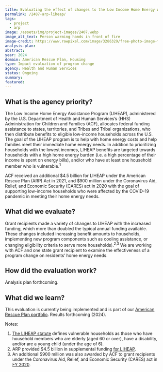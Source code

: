 ```yaml
---
title: Evaluating the effect of changes to the Low Income Home Energy Assistance Program
permalink: /2407-arp-liheap/
tags: 
  - project
  - arp
image: /assets/img/project-images/2407.webp
image_alt_text: Person warming hands in front of fire
image-credit: https://www.rawpixel.com/image/3286329/free-photo-image-freezing-apparel-bake-fire
analysis-plan:
abstract: 
year: 2024  
domain: American Rescue Plan, Housing
type: Impact evaluation of program change
agency: Health and Human Services
status: Ongoing
summary: 
featured: 
---
```

## What is the agency priority?
The Low Income Home Energy Assistance Program (LIHEAP), administered by the U.S. Department of Health and Human Services’s (HHS) Administration for Children and Families (ACF), allocates federal funding assistance to states, territories, and Tribes and Tribal organizations, who then distribute benefits to  eligible low-income households across the U.S. The goal of the LIHEAP program is to help with home energy costs and help families meet their immediate home energy needs. In addition to prioritizing households with the lowest incomes, LIHEAP benefits are targeted towards households with a high home energy burden (i.e. a high percentage of their income is spent on energy bills), and/or who have at least one household member who is vulnerable.<sup>1</sup>

ACF received an additional $4.5 billion for LIHEAP under the American Rescue Plan (ARP) Act in 2021, and $900 million under the Coronavirus Aid, Relief, and Economic Security (CARES) act in 2020 with the goal of supporting low-income households who were affected by the COVID-19 pandemic in meeting their home energy needs. 

## What did we evaluate?
Grant recipients made a variety of changes to LIHEAP with the increased funding, which more than doubled the typical annual funding available. These changes included increasing benefit amounts to households, implementing new program components such as cooling assistance, or changing eligibility criteria to serve more households).<sup>2,3</sup> We are working with ACF and one state grant recipient to examine the effectiveness of a program change on residents’ home energy needs.

## How did the evaluation work?
Analysis plan forthcoming.

## What did we learn?
This evaluation is currently being implemented and is part of our <a href="https://oes.gsa.gov/american-rescue-plan/">American Rescue Plan portfolio</a>. 
Results forthcoming (2024).

Notes:
1. <a class="usa-link usa-link--external" href="https://www.acf.hhs.gov/ocs/law-regulation/liheap-statute-and-regulations">The LIHEAP statute</a> defines vulnerable households as those who have household members who are elderly (aged 60 or over), have a disability, and/or are a young child (under the age of 6).
2. ARP provided $4.5 billion in supplemental funding <a class="usa-link usa-link--external" href="https://www.acf.hhs.gov/ocs/policy-guidance/liheap-dcl-2024-three-year-anniversary-american-rescue-plan-act">for LIHEAP</a>.
3. An additional $900 million was also awarded by ACF to grant recipients under the Coronavirus Aid, Relief, and Economic Security (CARES) act in <a class="usa-link usa-link--external" href="https://www.acf.hhs.gov/ocs/policy-guidance/liheap-im-2022-05-cares-act-and-arp-act-funds-obligation-and-drawdown-plan">FY 2020</a>.
